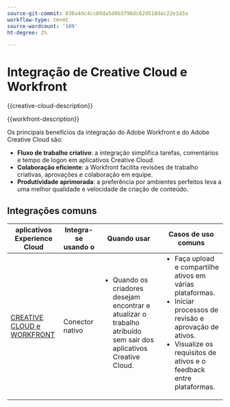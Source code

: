 ```yaml
---
source-git-commit: 838a4dc4cc89da5d9b3798dc62d518dac22e1d3a
workflow-type: tm+mt
source-wordcount: '109'
ht-degree: 2%

---
```



# Integração de Creative Cloud e Workfront

{{creative-cloud-description}}

{{workfront-description}}

Os principais benefícios da integração do Adobe Workfront e do Adobe Creative Cloud são:

+ **Fluxo de trabalho criativo**: a integração simplifica tarefas, comentários e tempo de logon em aplicativos Creative Cloud.
+ **Colaboração eficiente**: a Workfront facilita revisões de trabalho criativas, aprovações e colaboração em equipe.
+ **Produtividade aprimorada**: a preferência por ambientes perfeitos leva a uma melhor qualidade e velocidade de criação de conteúdo.

## Integrações comuns

<table>
    <thead>
        <tr>
            <th>aplicativos Experience Cloud</th>
            <th>Integra-se usando o</th>
            <th>Quando usar</th>
            <th>Casos de uso comuns</th>
        </tr>
    </thead>
    <tbody>
        <tr>
            <td><a href="https://experienceleague.adobe.com/docs/workfront-learn/tutorials-workfront/integrations/adobe-creative-cloud/use-adobe-workfront-extensions-for-creative-cloud.html" target="_blank" rel="noreferrer">CREATIVE CLOUD e WORKFRONT</a></td>
            <td>Conector nativo</td>
            <td>
                <ul style="margin-top: 0;">
                    <li>Quando os criadores desejam encontrar e atualizar o trabalho atribuído sem sair dos aplicativos Creative Cloud.</li>
                </ul>
            </td>
            <td>
              <ul style="margin-top: 0;">
                <li>Faça upload e compartilhe ativos em várias plataformas.</li>
                <li>Iniciar processos de revisão e aprovação de ativos.</li>
                <li>Visualize os requisitos de ativos e o feedback entre plataformas.</li>  
              </ul>
            </td>
        </tr>       
    </tbody>          
</table>
